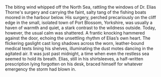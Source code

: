 The biting wind whipped off the North Sea, rattling the windows of Dr. Elias Thorne's surgery and carrying the faint, salty tang of the fishing boats moored in the harbour below.  His surgery, perched precariously on the cliff edge in the small, isolated town of Port Blossom, Yorkshire, was usually a haven of warmth and quiet, a stark contrast to the wildness outside. Today, however, the usual calm was shattered. A frantic knocking hammered against the door, echoing the unsettling rhythm of Elias’s own heart. The flickering gaslight cast long shadows across the worn, leather-bound medical texts lining his shelves, illuminating the dust motes dancing in the agitated air.  It was just past midnight, a time when even the restless sea seemed to hold its breath.  Elias, still in his shirtsleeves, a half-written prescription lying forgotten on his desk, braced himself for whatever emergency the storm had blown in.
